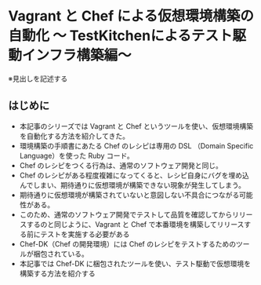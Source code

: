 # Vagrant と Chef による仮想環境構築の自動化 〜 TestKitchenによるテスト駆動インフラ構築編〜

※見出しを記述する

## はじめに

* 本記事のシリーズでは Vagrant と Chef というツールを使い、仮想環境構築を自動化する方法を紹介してきた。
* 環境構築の手順書にあたる Chef のレシピは専用の DSL （Domain Specific Language）を使った Ruby コード。
* Chef のレシピをつくる行為は、通常のソフトウェア開発と同じ。
* Chef のレシピがある程度複雑になってくると、レシピ自身にバグを埋め込んでしまい、期待通りに仮想環境が構築できない現象が発生してしまう。
* 期待通りに仮想環境が構築されていないと意図しない不具合につながる可能性がある。
* このため、通常のソフトウェア開発でテストして品質を確認してからリリースするのと同じように、Vagrant と Chef で本番環境を構築してリリースする前にテストを実施する必要がある
* Chef-DK（Chef の開発環境）には Chef のレシピをテストするためのツールが梱包されている。
* 本記事では Chef-DK に梱包されたツールを使い、テスト駆動で仮想環境を構築する方法を紹介する 


